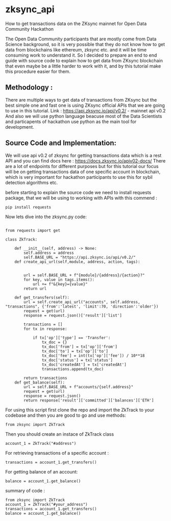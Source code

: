# zksync_api
How to get transactions data on the ZKsync mainnet for Open Data Community Hackathon

The Open Data Community participants that are mostly come from Data Science background, so it is very possible that they do not know how to get data from blockchains like ethereum, zksync etc. and it will be time consuming work to understand it. So I decided to prepare an end to end guide with source code to explain how to get data from ZKsync blockchain that even maybe be a little harder to work with it, and by this tutorial make this procedure easier for them.

## Methodology : 
There are multiple ways to get data of transactions from ZKsync but the best simple one and fast one is using ZKsync official APIs that we are going to use in this tutorial.
Link : https://api.zksync.io/api/v0.2/ - mainnet api v0.2
And also we will use python language beacuse most of the Data Scientists and particapents of hackathon use python as the main tool for development.


## Source Code and Implementation: 
We will use api v0.2 of zksync for getting transactions data which is a rest API and you can find docs here : https://docs.zksync.io/apiv02-docs/
There are a lot of endpoints for different purposes but for this tutorial our focus will be on getting transactions data of one specific account in blockchain, which is very important for hackathon participants to use this for sybil detection algorithms etc.

before starting to explain the source code we need to install requests package, that we will be using to working with APIs with this commend : 
```
pip install requests 
```
Now lets dive into the zksync.py code: 

``` 

from requests import get

class ZkTrack:

    def __init__(self, address) -> None:
        self.address = address
        self.BASE_URL = "https://api.zksync.io/api/v0.2/"
    def create_api_url(self,module, address, action, tags):
        
        
        url = self.BASE_URL + f"{module}/{address}/{action}?"
        for key, value in tags.items():
            url += f"&{key}={value}"
        return url

    def get_transfers(self):
        url = self.create_api_url("accounts", self.address, "transactions", {'from':'latest', 'limit':70, 'direction':'older'})
        request = get(url)
        response = request.json()['result']['list']

        transactions = []
        for tx in response:
            
            if tx['op']['type'] == 'Transfer': 
                tx_doc = {}
                tx_doc['from'] = tx['op']['from']
                tx_doc['to'] = tx['op']['to']
                tx_doc['fee'] = int(tx['op']['fee']) / 10**18
                tx_doc['status'] = tx['status']
                tx_doc['createdAt'] = tx['createdAt']
                transactions.append(tx_doc)            

        return transactions
    def get_balance(self):
        url = self.BASE_URL + f"accounts/{self.address}"
        request = get(url)
        response = request.json()
        return response['result']['committed']['balances']['ETH']

 ```
 
 For using this script first clone the repo and import the ZkTrack to your codebase and then you are good to go and use methods: 
 ```
 from zksync import ZkTrack 
 ```
 Then you should create an instace of ZkTrack class
 ```
 account_1 = ZkTrack("#address")
 ```
 For retrieving transactions of a specific account : 
 ```
 transactions = account_1.get_transfers()
 ```
 For getting balance of an account: 
 ```
 balance = account_1.get_balance()
 ```
 summary of code : 
 ```
 from zksync import ZkTrack
 account_1 = ZkTrack("#your_address")
 transactions = account_1.get_transfers()
 balance = account_1.get_balance()
 ```
